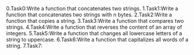 0.Task0:Write a function that concatenates two strings.
1.Task1:Write a function that concatenates two strings with n bytes.
2.Task2:Write a function that copies a string.
3.Task3:Write a function that compares two strings.
4.Task4:Write a function that reverses the content of an array of integers.
5.Task5:Write a function that changes all lowercase letters of a string to uppercase.
6.Task6:Write a function that capitalizes all words of a string.
7.Task7:
